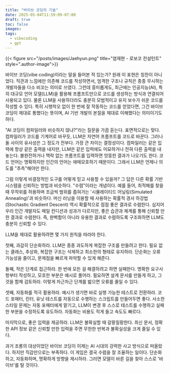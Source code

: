 ```yaml
---
title: "바이브 코딩의 기술"
date: 2025-05-04T11:59:09-07:00
draft: true
toc: false
images:
tags:
  - vibecoding
  - gpt
---
```


{{< figure src="/posts/images/Jaehyun.png" title="염재현 - 로보코 컨설턴트" style=".author-image">}}

바이브 코딩(vibe coding)이라는 말을 들어본 적 있는가? 원래 이 표현은 칭찬이 아니었다. 직관과 느낌에만 의존해 코드를 작성하면서, 엄격한 구조나 규칙은 종종 무시하는 개발자들을 다소 비꼬는 의미로 쓰였다. 그런데 흥미롭게도, 최근에는 인공지능(AI), 특히 대규모 언어 모델(LLM)을 활용해 프롬프트만으로 코드를 생성하는 방식과 연결되어 사용되고 있다. 물론 LLM을 사용하더라도 충분히 모범적이고 유지 보수가 쉬운 코드를 작성할 수 있다. 특히 시행착오 없이 한 번에 잘 작동하는 코드를 얻었다면, 그건 바이브 코딩이 제대로 통했다는 뜻이며, AI 기반 개발의 본질을 제대로 이해했다는 의미이기도 하다.

"AI 코딩이 컴파일러와 비슷하지 않냐?"라는 질문을 가끔 듣는다. 표면적으로는 맞다. 컴파일러가 코드를 기계어로 바꾸듯, LLM은 자연어 프롬프트를 코드로 바꾼다. 그러나 둘 사이의 유사성은 그 정도가 전부다. 가장 큰 차이는 결정성이다. 컴파일러는 같은 입력에 항상 같은 출력을 내지만, LLM은 같은 입력에도 미묘하거나 전혀 다른 출력을 내놓는다. 불완전하거나 맥락 없는 프롬프트를 입력하면 엉뚱한 결과가 나오기도 한다. 코드 언어는 명확하지만 인간의 언어는 애매모호하기 때문이다. 그래서 LLM은 언제나 의도를 "추측"해야만 한다.

그럼 이렇게 비결정적인 도구를 어떻게 믿고 사용할 수 있을까? 그 답은 다른 확률 기반 시스템을 신뢰하는 방법과 비슷하다. "수렴"이라는 개념이다. 예를 들어, 최적해를 찾을 때 무작위를 허용하며 조금씩 범위를 좁혀가는 '시뮬레이티드 어닐링(Simulated Annealing)'과 비슷하다. 머신 러닝을 이용할 때 사용하는 확률적 경사 하강법 (Stochastic Gradient Descent) 역시 확률적으로 점점 좋은 결과로 수렴한다. 심지어 우리 인간 개발자도 매일 컨디션과 성과가 다르지만, 좋은 습관과 체계를 통해 신뢰할 만한 결과로 수렴한다. 즉, 완벽함이 아니라 유용한 결과로 수렴하도록 구조화하면 LLM도 충분히 신뢰할 수 있다.

LLM을 제대로 활용하려면 몇 가지 원칙을 따라야 한다.

첫째, 과감히 단순화하라. LLM은 종종 과도하게 복잡한 구조를 만들려고 한다. 필요 없는 클래스, 추상화, 복잡한 구조는 삭제하고 최소한의 형태로 유지하라. 단순화는 오류 가능성을 줄이고, 문제점을 빠르게 파악할 수 있게 해준다.

둘째, 작은 단계로 접근하라. 한 번에 모든 걸 해결하려고 하면 실패한다. 명확한 요구사항부터 작성하고, 모호한 부분은 예시로 풀어라. 필요하면 설계 문서를 만들게 하고, 그것을 함께 검토하라. 이렇게 차근차근 단계를 밟으면 오류를 줄일 수 있다.

셋째, 자동화를 적극 활용하라. 예시가 생기면 바로 실행 가능한 테스트로 전환하라. 코드 포매터, 린터, 유닛 테스트를 자동으로 수행하는 스크립트를 만들어두면 좋다. 사소한 스타일 문제는 자동 포매터에게 맡기고, LLM이 변경 후 스스로 테스트를 수행하고 실패한 부분을 수정하도록 유도하라. 자동화는 비용도 적게 들고 속도도 빠르다.

마지막으로, 좋은 입력을 제공하라. LLM은 불확실할 때 갈팡질팡한다. 최신 문서, 정확한 API 정보 같은 신뢰할 만한 입력을 주면 무한한 반복과 불확실성을 크게 줄일 수 있다.

과거 조롱의 대상이었던 바이브 코딩이 이제는 AI 시대의 강력한 사고 방식으로 떠올랐다. 하지만 직감만으로는 부족하다. 이 게임은 결국 수렴을 잘 조율하는 일이다. 단순화하고, 자동화하며, 명확하게 방향을 제시하라. 그러면 모델이 바른 길을 찾아 스스로 '바이브'를 탈 것이다.
